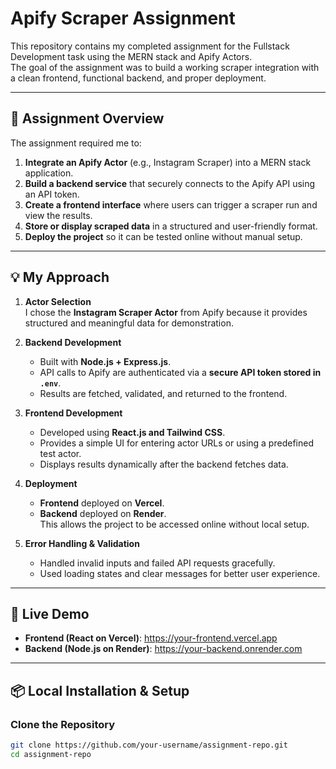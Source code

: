 # Apify Scraper Assignment

This repository contains my completed assignment for the Fullstack Development task using the MERN stack and Apify Actors.  
The goal of the assignment was to build a working scraper integration with a clean frontend, functional backend, and proper deployment.

---

## 📝 Assignment Overview

The assignment required me to:

1. **Integrate an Apify Actor** (e.g., Instagram Scraper) into a MERN stack application.
2. **Build a backend service** that securely connects to the Apify API using an API token.
3. **Create a frontend interface** where users can trigger a scraper run and view the results.
4. **Store or display scraped data** in a structured and user-friendly format.
5. **Deploy the project** so it can be tested online without manual setup.

---

## 💡 My Approach

1. **Actor Selection**  
   I chose the **Instagram Scraper Actor** from Apify because it provides structured and meaningful data for demonstration.

2. **Backend Development**  
   - Built with **Node.js + Express.js**.
   - API calls to Apify are authenticated via a **secure API token stored in `.env`**.
   - Results are fetched, validated, and returned to the frontend.

3. **Frontend Development**  
   - Developed using **React.js and Tailwind CSS**.
   - Provides a simple UI for entering actor URLs or using a predefined test actor.
   - Displays results dynamically after the backend fetches data.

4. **Deployment**  
   - **Frontend** deployed on **Vercel**.  
   - **Backend** deployed on **Render**.  
   This allows the project to be accessed online without local setup.

5. **Error Handling & Validation**  
   - Handled invalid inputs and failed API requests gracefully.
   - Used loading states and clear messages for better user experience.

---

## 🚀 Live Demo

- **Frontend (React on Vercel)**: https://your-frontend.vercel.app  
- **Backend (Node.js on Render)**: https://your-backend.onrender.com  

---

## 📦 Local Installation & Setup

### Clone the Repository
```bash
git clone https://github.com/your-username/assignment-repo.git
cd assignment-repo
